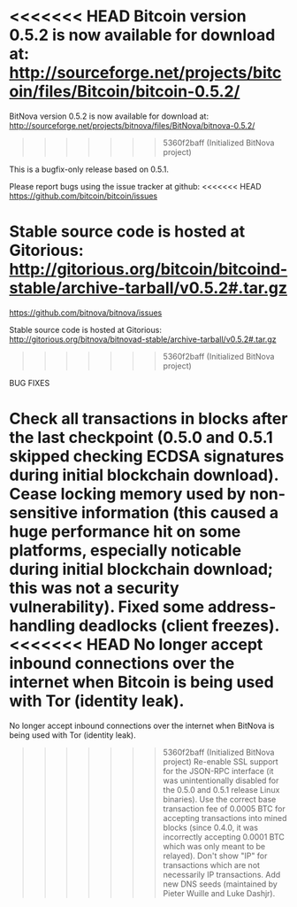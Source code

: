 <<<<<<< HEAD
Bitcoin version 0.5.2 is now available for download at:
http://sourceforge.net/projects/bitcoin/files/Bitcoin/bitcoin-0.5.2/
=======
BitNova version 0.5.2 is now available for download at:
http://sourceforge.net/projects/bitnova/files/BitNova/bitnova-0.5.2/
>>>>>>> 5360f2baff (Initialized BitNova project)

This is a bugfix-only release based on 0.5.1.

Please report bugs using the issue tracker at github:
<<<<<<< HEAD
https://github.com/bitcoin/bitcoin/issues

Stable source code is hosted at Gitorious:
http://gitorious.org/bitcoin/bitcoind-stable/archive-tarball/v0.5.2#.tar.gz
=======
https://github.com/bitnova/bitnova/issues

Stable source code is hosted at Gitorious:
http://gitorious.org/bitnova/bitnovad-stable/archive-tarball/v0.5.2#.tar.gz
>>>>>>> 5360f2baff (Initialized BitNova project)

BUG FIXES

Check all transactions in blocks after the last checkpoint (0.5.0 and 0.5.1 skipped checking ECDSA signatures during initial blockchain download).
Cease locking memory used by non-sensitive information (this caused a huge performance hit on some platforms, especially noticable during initial blockchain download; this was
not a security vulnerability).
Fixed some address-handling deadlocks (client freezes).
<<<<<<< HEAD
No longer accept inbound connections over the internet when Bitcoin is being used with Tor (identity leak).
=======
No longer accept inbound connections over the internet when BitNova is being used with Tor (identity leak).
>>>>>>> 5360f2baff (Initialized BitNova project)
Re-enable SSL support for the JSON-RPC interface (it was unintentionally disabled for the 0.5.0 and 0.5.1 release Linux binaries).
Use the correct base transaction fee of 0.0005 BTC for accepting transactions into mined blocks (since 0.4.0, it was incorrectly accepting 0.0001 BTC which was only meant to be relayed).
Don't show "IP" for transactions which are not necessarily IP transactions.
Add new DNS seeds (maintained by Pieter Wuille and Luke Dashjr).
